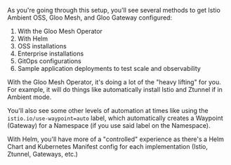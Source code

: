 As you're going through this setup, you'll see several methods to get Istio Ambient OSS, Gloo Mesh, and Gloo Gateway configured:

1. With the Gloo Mesh Operator
2. With Helm
3. OSS installations
4. Enterprise installations
5. GitOps configurations
6. Sample application deployments to test scale and observability

With the Gloo Mesh Operator, it's doing a lot of the "heavy lifting" for you. For example, it will do things like automatically install Istio and Ztunnel if in Ambient mode.

You'll also see some other levels of automation at times like using the `istio.io/use-waypoint=auto` label, which automatically creates a Waypoint (Gateway) for a Namespace (if you use said label on the Namespace).

With Helm, you'll have more of a "controlled" experience as there's a Helm Chart and Kubernetes Manifest config for each implementation (Istio, Ztunnel, Gateways, etc.)